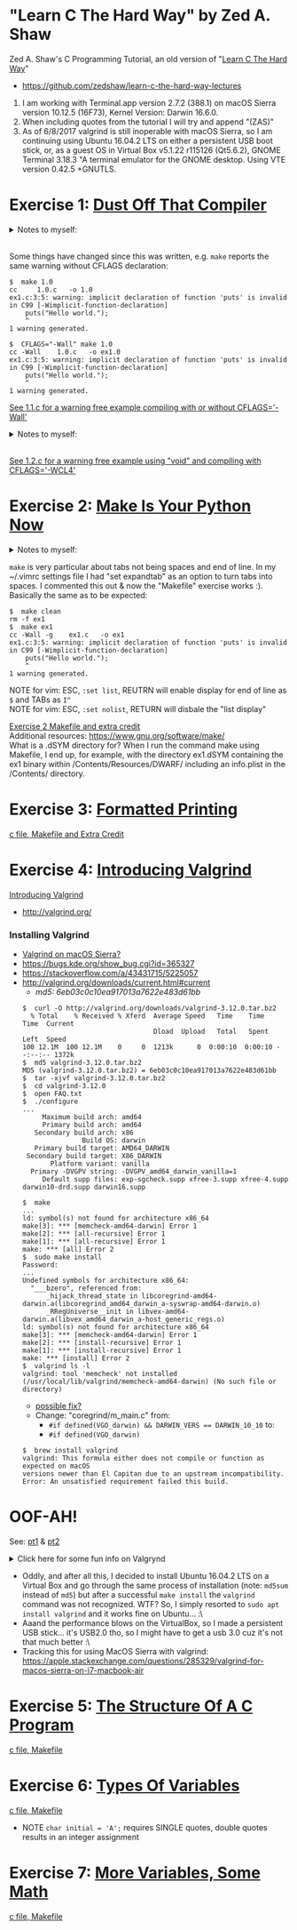 # "Learn C The Hard Way" by Zed A. Shaw
Zed A. Shaw's C Programming Tutorial, an old version of "[Learn C The Hard Way](https://web.archive.org/web/20140722163343/http://c.learncodethehardway.org:80/book/)"  
- https://github.com/zedshaw/learn-c-the-hard-way-lectures
1. I am working with Terminal.app version 2.7.2 (388.1) on macOS Sierra version 10.12.5 (16F73), Kernel Version: Darwin 16.6.0.  
2. When including quotes from the tutorial I will try and append "(ZAS)"  
3. As of 6/8/2017 valgrind is still inoperable with macOS Sierra, so I am continuing using Ubuntu 16.04.2 LTS on either a persistent USB boot stick, or, as a guest OS in Virtual Box v5.1.22 r115126 (Qt5.6.2), GNOME Terminal 3.18.3 "A terminal emulator for the GNOME desktop. Using VTE version 0.42.5 +GNUTLS.

# Exercise 1: [Dust Off That Compiler](https://web.archive.org/web/20140714084954/http://c.learncodethehardway.org:80/book/ex1.html)

<details><summary> Notes to myself:</summary>Difference between `puts` and `printf`: [puts prints appends newline, printf allows http://stackoverflow.com/a/2454491/5225057)  
Odd, in the command line I can use `$ printf $ "ab\bcd"` to displat "acd" but `puts` returns "command not found." Not sure why since `man puts` displays the manual. There's also fputs. ...why the 3 in `man 3 puts`? Answer: https://en.wikipedia.org/wiki/Man_page#Manual_sections  
</details><br>  

Some things have changed since this was written, e.g. `make` reports the same warning without CFLAGS declaration:  
```
$  make 1.0
cc     1.0.c   -o 1.0
ex1.c:3:5: warning: implicit declaration of function 'puts' is invalid in C99 [-Wimplicit-function-declaration]
    puts("Hello world.");
    ^
1 warning generated.
```
```
$  CFLAGS="-Wall" make 1.0
cc -Wall    1.0.c   -o ex1.0
ex1.c:3:5: warning: implicit declaration of function 'puts' is invalid in C99 [-Wimplicit-function-declaration]
    puts("Hello world.");
    ^
1 warning generated.
```

[See 1.1.c for a warning free example compiling with or without CFLAGS='-Wall'](01/1.1.c)

<details><summary>Notes to myself:</summary>  

Of note, the `CFLAGS='-WCL4'` compile warns about the unused parameters:  

```
$  CFLAGS='-WCL4' make 1.0
cc -WCL4    1.0.c   -o 1.0
ex1.c:3:5: warning: implicit declaration of function 'puts' is invalid in C99 [-Wimplicit-function-declaration]
    puts("Hello world.");
    ^
ex1.c:1:14: warning: unused parameter 'argc' [-Wunused-parameter]
int main(int argc, char *argv[])
             ^
ex1.c:1:26: warning: unused parameter 'argv' [-Wunused-parameter]
int main(int argc, char *argv[])
                         ^
3 warnings generated.
```

I "discovered" this flag option because I accidentally wrote `CFLAGS="-WALL"` (all caps) and got the message "`did you mean '-WCL4'?`" and tried it. This flag option also warns about the unused parameters. Not sure what other conditions it covers. Also not sure if `$ man make` is where I should be looking to ascertain what these flags are doing, but I think I am invoking the `-W` `-C` `-L` flags with `make`, but not sure what the `4` is for.  

Explicitly stating there are no parameters in main with "void" avoids this warning, e.g.
```
int main(void)
{
    puts("Look, no warning msg!");
    return 0;
}
```
...and apparently so does leaving the parameters list void, e.g.
```
int main()
{
    puts("Look, no warning msg!");
    return 0;
}
```

</details><br>  

[See 1.2.c for a warning free example using "void" and compiling with CFLAGS='-WCL4'](01/1.2.c)

# Exercise 2: [Make Is Your Python Now](https://web.archive.org/web/20140725051533/http://c.learncodethehardway.org:80/book/ex2.html)
<details><summary>Notes to myself:</summary><p>  

Hmm... reading `$ man make` didn't help me to understand the `-"Wall"` or `"-WLC4"`, but this helped some:  
"In this example I did `CFLAGS="-Wall" make ex1` so that it would <b>add the command line option `-Wall` to the `cc` command that `make` normally runs</b>"(ZAS)  
So I read `$ man cc` but am still not sure about what is going on here: is `-Wall` like `-W` and `-all`? is `-WLC4` like `-W` `-C` `-L` and `-4` ("`-04`"?)? Per the extra credit, I'll do a little more research...  

I also found this useful: `CFLAGS='-Wall'` "is a way to pass "modifiers" to the make command. If you're not familiar with how the Unix shell works, you can create these "environment variables" which will get picked up by programs you run. Sometimes you do this with a command like export `CFLAGS="-Wall"` depending on the shell you use. <b>You can however also just put them before the command you want to run, and that environment variable will be set only while that command runs.</b>"(ZAS)

</p></details>  

`make` is very particular about tabs not being spaces and end of line. In my ~/.vimrc settings file I had "set expandtab" as an option to turn tabs into spaces. I commented this out & now the "Makefile" exercise works :). Basically the same as to be expected:  

```
$  make clean
rm -f ex1
$  make ex1
cc -Wall -g    ex1.c   -o ex1
ex1.c:3:5: warning: implicit declaration of function 'puts' is invalid in C99 [-Wimplicit-function-declaration]
    puts("Hello world.");
    ^
1 warning generated.
```  
NOTE for vim: ESC, `:set list`, REUTRN will enable display for end of line as `$` and TABs as `I^`  
NOTE for vim: ESC, `:set nolist`, RETURN will disbale the "list display"  

[Exercise 2 Makefile and extra credit](02/)  
Additional resources: https://www.gnu.org/software/make/  
What is a .dSYM directory for? When I run the command make using Makefile, I end up, for example, with the directory ex1.dSYM containing the ex1 binary within /Contents/Resources/DWARF/ including an info.plist in the /Contents/ directory.  

# Exercise 3: [Formatted Printing](https://web.archive.org/web/20140723032924/http://c.learncodethehardway.org:80/book/ex3.html)
[c file, Makefile and Extra Credit](03/)

# Exercise 4: [Introducing Valgrind](https://web.archive.org/web/20140725050055/http://c.learncodethehardway.org:80/book/ex4.html)
[Introducing Valgrind](04/)
- http://valgrind.org/
### Installing Valgrind
  - [Valgrind on macOS Sierra?](https://stackoverflow.com/questions/40650338/valgrind-on-macos-sierra)
  - https://bugs.kde.org/show_bug.cgi?id=365327
  - https://stackoverflow.com/a/43431715/5225057
  - http://valgrind.org/downloads/current.html#current
    - *md5: 6eb03c0c10ea917013a7622e483d61bb*
    ```console
    $  curl -O http://valgrind.org/downloads/valgrind-3.12.0.tar.bz2
      % Total    % Received % Xferd  Average Speed   Time    Time     Time  Current
                                     Dload  Upload   Total   Spent    Left  Speed
    100 12.1M  100 12.1M    0     0  1213k      0  0:00:10  0:00:10 --:--:-- 1372k
    $  md5 valgrind-3.12.0.tar.bz2
    MD5 (valgrind-3.12.0.tar.bz2) = 6eb03c0c10ea917013a7622e483d61bb
    $  tar -xjvf valgrind-3.12.0.tar.bz2
    $  cd valgrind-3.12.0
    $  open FAQ.txt
    $  ./configure
    ...
         Maximum build arch: amd64
         Primary build arch: amd64
       Secondary build arch: x86
                   Build OS: darwin
       Primary build target: AMD64_DARWIN
     Secondary build target: X86_DARWIN
           Platform variant: vanilla
      Primary -DVGPV string: -DVGPV_amd64_darwin_vanilla=1
         Default supp files: exp-sgcheck.supp xfree-3.supp xfree-4.supp darwin10-drd.supp darwin16.supp

    $  make
    ...
    ld: symbol(s) not found for architecture x86_64
    make[3]: *** [memcheck-amd64-darwin] Error 1
    make[2]: *** [all-recursive] Error 1
    make[1]: *** [all-recursive] Error 1
    make: *** [all] Error 2
    $  sudo make install
    Password:
    ...
    Undefined symbols for architecture x86_64:
      "___bzero", referenced from:
          _hijack_thread_state in libcoregrind-amd64-darwin.a(libcoregrind_amd64_darwin_a-syswrap-amd64-darwin.o)
          _RRegUniverse__init in libvex-amd64-darwin.a(libvex_amd64_darwin_a-host_generic_regs.o)
    ld: symbol(s) not found for architecture x86_64
    make[3]: *** [memcheck-amd64-darwin] Error 1
    make[2]: *** [install-recursive] Error 1
    make[1]: *** [install-recursive] Error 1
    make: *** [install] Error 2
    $  valgrind ls -l
    valgrind: tool 'memcheck' not installed (/usr/local/lib/valgrind/memcheck-amd64-darwin) (No such file or directory)
    ```
    - [possible fix?](http://valgrind.10908.n7.nabble.com/Unable-to-compile-on-Mac-OS-X-10-11-td57237.html)
    - Change: "coregrind/m_main.c" from:
      - `#if defined(VGO_darwin) && DARWIN_VERS == DARWIN_10_10` to:
      - `#if defined(VGO_darwin)`
    ```console
    $  brew install valgrind
    valgrind: This formula either does not compile or function as expected on macOS
    versions newer than El Capitan due to an upstream incompatibility.
    Error: An unsatisfied requirement failed this build.
    ```

# OOF-AH!
See: [pt1](Valgrind_pt1.md) & [pt2](Valgrind_pt2.md)

<details><summary>Click here for some fun info on Valgrynd</summary><p>

https://dot.kde.org/2006/02/21/interview-valgrind-author-julian-seward  
http://valgrind.org/docs/download_docs.html  

> 1.1. How do you pronounce "Valgrind"?  
> The "Val" as in the word "value". The "grind" is pronounced with a short 'i' -- ie. "grinned" (rhymes with "tinned") rather than "grined" (rhymes with "find").  
>  
> Don't feel bad: almost everyone gets it wrong at first.  
> ***
>  
> 1.2. Where does the name "Valgrind" come from?  
> From Nordic mythology. Originally (before release) the project was named Heimdall, after the watchman of the Nordic gods. He could "see a hundred miles by day or night, hear the grass growing, see the wool growing on a sheep's back", etc. This would have been a great name, but it was already taken by a security package "Heimdal".  
>  
> Keeping with the Nordic theme, Valgrind was chosen. Valgrind is the name  of the main entrance to Valhalla (the Hall of the Chosen Slain in Asgard). Over this entrance there resides a wolf and over it there is the head of a boar and on it perches a huge eagle, whose eyes can see to the far regions of the nine worlds. Only those judged worthy by the guardians are allowed to pass through Valgrind. All others are refused entrance.  
>  
> It's not short for "value grinder", although that's not a bad guess.  

</p></details>

- Oddly, and after all this, I decided to install Ubuntu 16.04.2 LTS on a Virtual Box and go through the same process of installation (note: `md5sum` instead of `md5`) but after a successful `make install` the `valgrind` command was not recognized. WTF? So, I simply resorted to `sudo apt install valgrind` and it works fine on Ubuntu... :\
- Aaand the performance blows on the VirtualBox, so I made a persistent USB stick... it's USB2.0 tho, so I might have to get a usb 3.0 cuz it's not that much better :\
- Tracking this for using MacOS Sierra with valgrind: https://apple.stackexchange.com/questions/285329/valgrind-for-macos-sierra-on-i7-macbook-air

# Exercise 5: [The Structure Of A C Program](https://web.archive.org/web/20140723032924/http://c.learncodethehardway.org:80/book/ex5.html)
[c file, Makefile](05/)

# Exercise 6: [Types Of Variables](https://web.archive.org/web/20140723032924/http://c.learncodethehardway.org:80/book/ex6.html)
[c file, Makefile](06/)
  - NOTE `char initial = 'A';` requires SINGLE quotes, double quotes results in an integer assignment

# Exercise 7: [More Variables, Some Math](https://web.archive.org/web/20140723032924/http://c.learncodethehardway.org:80/book/ex7.html)
[c file, Makefile](07/)

